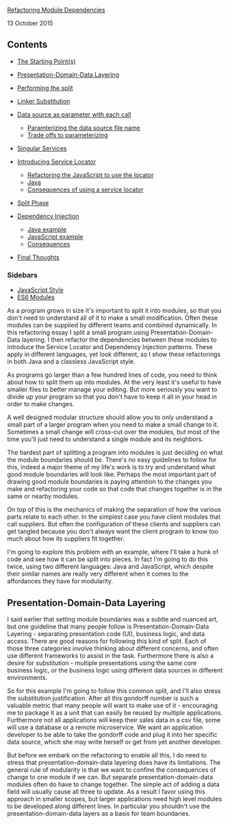 [Refactoring Module Dependencies](http://martinfowler.com/articles/refactoring-dependencies.html)


<div class="frontLeft">

13 October 2015


## Contents

*   [The Starting Point(s)](#TheStartingPoints)
*   [Presentation-Domain-Data Layering](#Presentation-domain-dataLayering)
*   [Performing the split](#PerformingTheSplit)
*   [Linker Substitution](#LinkerSubstitution)
*   [Data source as parameter with each call](#DataSourceAsParameterWithEachCall)

    *   [Paramterizing the data source file name](#ParamterizingTheDataSourceFileName)
    *   [Trade offs to parameterizing](#TradeOffsToParameterizing)

*   [Singular Services](#SingularServices)
*   [Introducing Service Locator](#IntroducingServiceLocator)

    *   [Refactoring the JavaScript to use the locator](#RefactoringTheJavascriptToUseTheLocator)
    *   [Java](#Java)
    *   [Consequences of using a service locator](#ConsequencesOfUsingAServiceLocator)

*   [Split Phase](#SplitPhase)
*   [Dependency Injection](#DependencyInjection)

    *   [Java example](#JavaExample)
    *   [JavaScript example](#JavascriptExample)
    *   [Consequences](#Consequences)

*   [Final Thoughts](#FinalThoughts)

### Sidebars

*   [JavaScript Style](#JavascriptStyle)
*   [ES6 Modules](#Es6Modules)



 As a program grows in size it's important to split it into modules, so that you don't need to understand all of it to make a small modification. Often these modules can be supplied by different teams and combined dynamically. In this refactoring essay I split a small program using Presentation-Domain-Data layering. I then refactor the dependencies between these modules to introduce the Service Locator and Dependency Injection patterns. These apply in different languages, yet look different, so I show these refactorings in both Java and a classless JavaScript style.


As programs go larger than a few hundred lines of code, you need to think about how to split them up into modules. At the very least it's useful to have smaller files to better manage your editing. But more seriously you want to divide up your program so that you don't have to keep it all in your head in order to make changes.

A well designed modular structure should allow you to only understand a small part of a larger program when you need to make a small change to it. Sometimes a small change will cross-cut over the modules, but most of the time you'll just need to understand a single module and its neighbors.

The hardest part of splitting a program into modules is just deciding on what the module boundaries should be. There's no easy guidelines to follow for this, indeed a major theme of my life's work is to try and understand what good module boundaries will look like. Perhaps the most important part of drawing good module boundaries is paying attention to the changes you make and refactoring your code so that code that changes together is in the same or nearby modules.

On top of this is the mechanics of making the separation of how the various parts relate to each other. In the simplest case you have client modules that call suppliers. But often the configuration of these clients and suppliers can get tangled because you don't always want the client program to know too much about how its suppliers fit together.

I'm going to explore this problem with an example, where I'll take a hunk of code and see how it can be split into pieces. In fact I'm going to do this twice, using two different languages: Java and JavaScript, which despite their similar names are really very different when it comes to the affordances they have for modularity. 


## Presentation-Domain-Data Layering

I said earlier that setting module boundaries was a subtle and nuanced art, but one guideline that many people follow is Presentation-Domain-Data Layering - separating presentation code (UI), business logic, and data access. There are good reasons for following this kind of split. Each of those three categories involve thinking about different concerns, and often use different frameworks to assist in the task. Furthermore there is also a desire for substitution - multiple presentations using the same core business logic, or the business logic using different data sources in different environments.

So for this example I'm going to follow this common split, and I'll also stress the substitution justification. After all this gondorff number is such a valuable metric that many people will want to make use of it - encouraging me to package it as a unit that can easily be reused by multiple applications. Furthermore not all applications will keep their sales data in a csv file, some will use a database or a remote microservice. We want an application developer to be able to take the gondorff code and plug it into her specific data source, which she may write herself or get from yet another developer.

But before we embark on the refactoring to enable all this, I do need to stress that presentation-domain-data layering does have its limitations. The general rule of modularity is that we want to confine the consequences of change to one module if we can. But separate presentation-domain-data modules often do have to change together. The simple act of adding a data field will usually cause all three to update. As a result I favor using this approach in smaller scopes, but larger applications need high level modules to be developed along different lines. In particular you shouldn't use the presentation-domain-data layers as a basis for team boundaries.